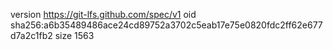 version https://git-lfs.github.com/spec/v1
oid sha256:a6b35489486ace24cd89752a3702c5eab17e75e0820fdc2ff62e677d7a2c1fb2
size 1563
